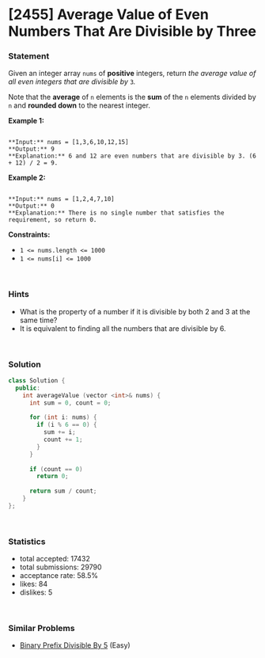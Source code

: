 # [2455] Average Value of Even Numbers That Are Divisible by Three



### Statement

Given an integer array `nums` of **positive** integers, return *the average value of all even integers that are divisible by* `3`*.*

Note that the **average** of `n` elements is the **sum** of the `n` elements divided by `n` and **rounded down** to the nearest integer.


**Example 1:**

```

**Input:** nums = [1,3,6,10,12,15]
**Output:** 9
**Explanation:** 6 and 12 are even numbers that are divisible by 3. (6 + 12) / 2 = 9.

```

**Example 2:**

```

**Input:** nums = [1,2,4,7,10]
**Output:** 0
**Explanation:** There is no single number that satisfies the requirement, so return 0.

```

**Constraints:**
* `1 <= nums.length <= 1000`
* `1 <= nums[i] <= 1000`


<br>

### Hints

- What is the property of a number if it is divisible by both 2 and 3 at the same time?
- It is equivalent to finding all the numbers that are divisible by 6.

<br>

### Solution

```cpp
class Solution {
  public:
    int averageValue (vector <int>& nums) {
      int sum = 0, count = 0;
      
      for (int i: nums) {
        if (i % 6 == 0) {
          sum += i;
          count += 1;
        }
      }
      
      if (count == 0)
        return 0;
      
      return sum / count;
    }
};
```

<br>

### Statistics

- total accepted: 17432
- total submissions: 29790
- acceptance rate: 58.5%
- likes: 84
- dislikes: 5

<br>

### Similar Problems

- [Binary Prefix Divisible By 5](https://leetcode.com/problems/binary-prefix-divisible-by-5) (Easy)
